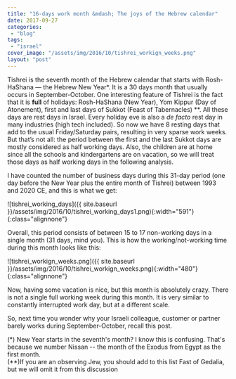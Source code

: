 ```yaml
---
title: "16-days work month &mdash; The joys of the Hebrew calendar"
date: 2017-09-27
categories: 
 - "blog"
tags: 
 - "israel"
cover_image: "/assets/img/2016/10/tishrei_workign_weeks.png"
layout: "post"
---
```


Tishrei is the seventh month of the Hebrew calendar that starts with Rosh-HaShana — the Hebrew New Year*. It is a 30 days month that usually occurs in September-October. One interesting feature of Tishrei is the fact that it is **full** of holidays: Rosh-HaShana (New Year), Yom Kippur (Day of Atonement), first and last days of Sukkot (Feast of Tabernacles) **. All these days are rest days in Israel. Every holiday eve is also a *de facto* rest day in many industries (high tech included). So now we have 8 resting days that add to the usual Friday/Saturday pairs, resulting in very sparse work weeks. But that’s not all: the period between the first and the last Sukkot days are mostly considered as half working days. Also, the children are at home since all the schools and kindergartens are on vacation, so we will treat those days as half working days in the following analysis.

I have counted the number of business days during this 31-day period (one day before the New Year plus the entire month of Tishrei) between 1993 and 2020 CE, and this is what we get:

![tishrei_working_days]({{ site.baseurl }}/assets/img/2016/10/tishrei_working_days1.png){:width="591"}{:class="alignnone"}

Overall, this period consists of between 15 to 17 non-working days in a single month (31 days, mind you). This is how the working/not-working time during this month looks like this:

![tishrei_workign_weeks.png]({{ site.baseurl }}/assets/img/2016/10/tishrei_workign_weeks.png){:width="480"}{:class="alignnone"}

Now, having some vacation is nice, but this month is absolutely crazy. There is not a single full working week during this month. It is very similar to constantly interrupted work day, but at a different scale.

So, next time you wonder why your Israeli colleague, customer or partner barely works during September-October, recall this post.

(*) New Year starts in the seventh's month? I know this is confusing. That's because we number Nissan -- the month of the Exodus from Egypt as the first month.  
(**)If you are an observing Jew, you should add to this list Fast of Gedalia, but we will omit it from this discussion

 
